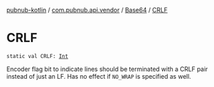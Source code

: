 [pubnub-kotlin](../../index.md) / [com.pubnub.api.vendor](../index.md) / [Base64](index.md) / [CRLF](./-c-r-l-f.md)

# CRLF

`static val CRLF: `[`Int`](https://kotlinlang.org/api/latest/jvm/stdlib/kotlin/-int/index.html)

Encoder flag bit to indicate lines should be terminated with a CRLF pair instead of just an LF. Has no effect if `NO_WRAP` is specified as well.

